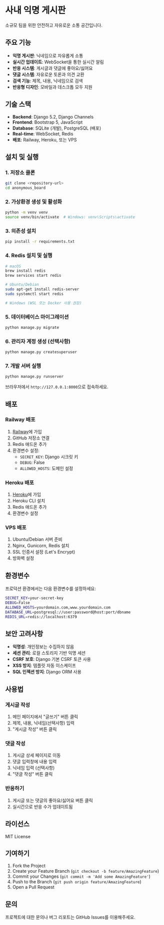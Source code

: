 # 사내 익명 게시판

소규모 팀을 위한 안전하고 자유로운 소통 공간입니다.

## 주요 기능

- **익명 게시판**: 닉네임으로 자유롭게 소통
- **실시간 업데이트**: WebSocket을 통한 실시간 알림
- **반응 시스템**: 게시글과 댓글에 좋아요/싫어요
- **댓글 시스템**: 자유로운 토론과 의견 교환
- **검색 기능**: 제목, 내용, 닉네임으로 검색
- **반응형 디자인**: 모바일과 데스크톱 모두 지원

## 기술 스택

- **Backend**: Django 5.2, Django Channels
- **Frontend**: Bootstrap 5, JavaScript
- **Database**: SQLite (개발), PostgreSQL (배포)
- **Real-time**: WebSocket, Redis
- **배포**: Railway, Heroku, 또는 VPS

## 설치 및 실행

### 1. 저장소 클론
```bash
git clone <repository-url>
cd anonymous_board
```

### 2. 가상환경 생성 및 활성화
```bash
python -m venv venv
source venv/bin/activate  # Windows: venv\Scripts\activate
```

### 3. 의존성 설치
```bash
pip install -r requirements.txt
```

### 4. Redis 설치 및 실행
```bash
# macOS
brew install redis
brew services start redis

# Ubuntu/Debian
sudo apt-get install redis-server
sudo systemctl start redis

# Windows (WSL 또는 Docker 사용 권장)
```

### 5. 데이터베이스 마이그레이션
```bash
python manage.py migrate
```

### 6. 관리자 계정 생성 (선택사항)
```bash
python manage.py createsuperuser
```

### 7. 개발 서버 실행
```bash
python manage.py runserver
```

브라우저에서 `http://127.0.0.1:8000`으로 접속하세요.

## 배포

### Railway 배포
1. [Railway](https://railway.app)에 가입
2. GitHub 저장소 연결
3. Redis 애드온 추가
4. 환경변수 설정:
   - `SECRET_KEY`: Django 시크릿 키
   - `DEBUG`: False
   - `ALLOWED_HOSTS`: 도메인 설정

### Heroku 배포
1. [Heroku](https://heroku.com)에 가입
2. Heroku CLI 설치
3. Redis 애드온 추가
4. 환경변수 설정

### VPS 배포
1. Ubuntu/Debian 서버 준비
2. Nginx, Gunicorn, Redis 설치
3. SSL 인증서 설정 (Let's Encrypt)
4. 방화벽 설정

## 환경변수

프로덕션 환경에서는 다음 환경변수를 설정하세요:

```bash
SECRET_KEY=your-secret-key
DEBUG=False
ALLOWED_HOSTS=yourdomain.com,www.yourdomain.com
DATABASE_URL=postgresql://user:password@host:port/dbname
REDIS_URL=redis://localhost:6379
```

## 보안 고려사항

- **익명성**: 개인정보는 수집하지 않음
- **세션 관리**: 로컬 스토리지 기반 익명 세션
- **CSRF 보호**: Django 기본 CSRF 토큰 사용
- **XSS 방지**: 템플릿 자동 이스케이프
- **SQL 인젝션 방지**: Django ORM 사용

## 사용법

### 게시글 작성
1. 메인 페이지에서 "글쓰기" 버튼 클릭
2. 제목, 내용, 닉네임(선택사항) 입력
3. "게시글 작성" 버튼 클릭

### 댓글 작성
1. 게시글 상세 페이지로 이동
2. 댓글 입력창에 내용 입력
3. 닉네임 입력 (선택사항)
4. "댓글 작성" 버튼 클릭

### 반응하기
1. 게시글 또는 댓글의 좋아요/싫어요 버튼 클릭
2. 실시간으로 반응 수가 업데이트됨

## 라이선스

MIT License

## 기여하기

1. Fork the Project
2. Create your Feature Branch (`git checkout -b feature/AmazingFeature`)
3. Commit your Changes (`git commit -m 'Add some AmazingFeature'`)
4. Push to the Branch (`git push origin feature/AmazingFeature`)
5. Open a Pull Request

## 문의

프로젝트에 대한 문의나 버그 리포트는 GitHub Issues를 이용해주세요.
